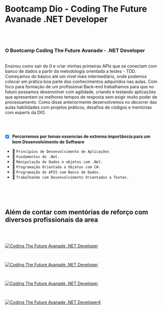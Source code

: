 # Bootcamp Dio - Coding The Future Avanade .NET Developer
<br>
<br>

### <p> O Bootcamp Coding The Future Avanade - .NET Developer
<br>
Ensinou como sair do 0 e criar minhas primeiras APIs que se conectam com banco de dados a partir da metodologia 
orientada a testes - TDD. Começamos do básico até um nível mais intermediário, onde podemos colocar em prática boa parte dos conhecimentos adquiridos nas aulas.
Com foco para formação de um profissional Back-end trabalhamos para que no futuro possamos desenvolver com agilidade, criando e testando aplicações que apresentam os melhores 
tempos de resposta sem exigir muito poder de processamento.
Como disse anteriormente desenvolvemos no decorrer das aulas habilidades com projetos práticos, desafios de códigos e mentorias com experts da DIO.</p>

<br>
<br>

- [X] **Percorremos por temas essencias de extrema importância para um bom Desenvolvimento de Software**
 - 🎯 `Princípios de Desenvolvimento de Aplicações`
 - 🎯 `Fundamentos do .Net.`
 - 🎯 `Manipulação de Dados e objetos com .Net.`
 - 🎯 `Programação Orientada a Objetos com C#.`
 - 🎯 `Programação de APIS com Banco de Dados.`
 - 🎯 `Trabalhando com Desenvolvimento Orientados a Testes.`
<br>
<br>
<br>

   ## Além de contar com mentórias de reforço com diversos profissionais da area
   <br>
   <br>
   
[![Coding The Future Avanade .NET Developer](https://img.youtube.com/vi/XPa4A8SN17k/0.jpg)](https://www.youtube.com/watch?v=XPa4A8SN17k)

<br>

[![Coding The Future Avanade .NET Developer](https://img.youtube.com/vi/trbw9MUAZT8&t=1s/0.jpg)](https://www.youtube.com/watch?v=trbw9MUAZT8&t=1s)

<br>

[![Coding The Future Avanade .NET Developer](https://img.youtube.com/vi/5KVa0TqxD04&t=3s/0.jpg)](https://www.youtube.com/watch?v=5KVa0TqxD04&t=3s)

<br>

[![Coding The Future Avanade .NET Developer4](https://img.youtube.com/vi/NwWkET6KVgU/0.jpg)](https://www.youtube.com/watch?v=NwWkET6KVgU)
    
